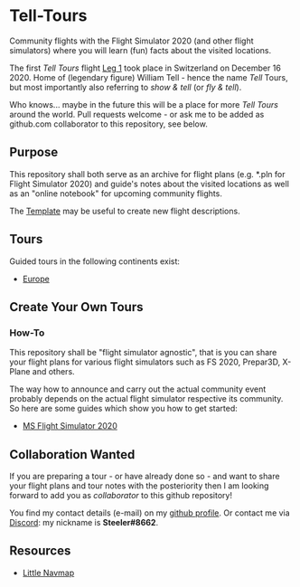 # Tell-Tours

Community flights with the Flight Simulator 2020 (and other flight simulators) where you will learn (fun) facts about the visited locations. 

The first *Tell Tours* flight [Leg 1](https://github.com/till213/Tell-Tours/tree/main/Europe/Switzerland/Steeler/Leg-1) took place in Switzerland on December 16 2020. Home of (legendary figure) William Tell - hence the name *Tell* Tours, but most importantly also referring to *show & tell* (or *fly & tell*).

Who knows... maybe in the future this will be a place for more *Tell Tours* around the world. Pull requests welcome - or ask me to be added as github.com collaborator to this repository, see below.

## Purpose

This repository shall both serve as an archive for flight plans (e.g. &ast;.pln for Flight Simulator 2020) and guide's notes about the visited locations as well as an "online notebook" for upcoming community flights.

The [Template](./Template) may be useful to create new flight descriptions.

## Tours

Guided tours in the following continents exist:

- [Europe](./Europe)

## Create Your Own Tours

### How-To

This repository shall be "flight simulator agnostic", that is you can share your flight plans for various flight simulators such as FS 2020, Prepar3D, X-Plane and others.

The way how to announce and carry out the actual community event probably depends on the actual flight simulator respective its community. So here are some guides which show you how to get started:

- [MS Flight Simulator 2020](./TOURS.FS2020.md)

## Collaboration Wanted

If you are preparing a tour - or have already done so - and want to share your flight plans and tour notes with the posteriority then I am looking forward to add you as *collaborator* to this github repository!

You find my contact details (e-mail) on my [github profile](https://github.com/till213). Or contact me via [Discord](https://discord.com/): my nickname is **Steeler#8662**.

## Resources

* [Little Navmap](https://albar965.github.io/littlenavmap.html)
